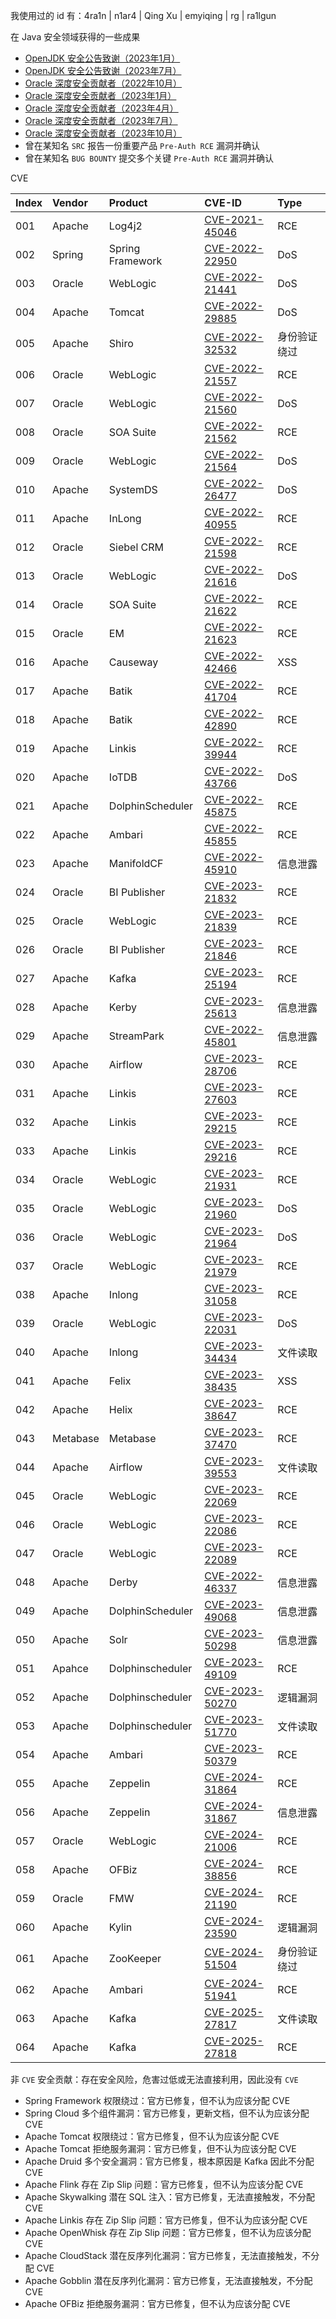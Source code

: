 我使用过的 id 有：4ra1n | n1ar4 | Qing Xu | emyiqing | rg | ra1lgun

在 Java 安全领域获得的一些成果

- [OpenJDK 安全公告致谢（2023年1月）](https://openjdk.org/groups/vulnerability/advisories/2023-01-17)
- [OpenJDK 安全公告致谢（2023年7月）](https://openjdk.org/groups/vulnerability/advisories/2023-07-18)
- [Oracle 深度安全贡献者（2022年10月）](https://www.oracle.com/security-alerts/cpuoct2022.html)
- [Oracle 深度安全贡献者（2023年1月）](https://www.oracle.com/security-alerts/cpujan2023.html)
- [Oracle 深度安全贡献者（2023年4月）](https://www.oracle.com/security-alerts/cpuapr2023.html)
- [Oracle 深度安全贡献者（2023年7月）](https://www.oracle.com/security-alerts/cpujul2023.html)
- [Oracle 深度安全贡献者（2023年10月）](https://www.oracle.com/security-alerts/cpuoct2023.html)
- 曾在某知名 `SRC` 报告一份重要产品 `Pre-Auth RCE` 漏洞并确认
- 曾在某知名 `BUG BOUNTY` 提交多个关键 `Pre-Auth RCE` 漏洞并确认

CVE

| Index | Vendor |  Product | CVE-ID | Type |
| :-- | :----- |  :-----  | :----- | :--- |
| 001 | Apache | Log4j2 | [CVE-2021-45046](https://logging.apache.org/log4j/2.x/security.html) | RCE |
| 002 | Spring | Spring Framework | [CVE-2022-22950](https://tanzu.vmware.com/security/cve-2022-22950) | DoS |
| 003 | Oracle | WebLogic | [CVE-2022-21441](https://www.oracle.com/security-alerts/cpuapr2022.html) | DoS |
| 004 | Apache | Tomcat | [CVE-2022-29885](https://lists.apache.org/thread/2b4qmhbcyqvc7dyfpjyx54c03x65vhcv) | DoS |
| 005 | Apache | Shiro | [CVE-2022-32532](https://lists.apache.org/thread/y8260dw8vbm99oq7zv6y3mzn5ovk90xh) | 身份验证绕过 |
| 006 | Oracle | WebLogic | [CVE-2022-21557](https://www.oracle.com/security-alerts/cpujul2022.html) | RCE |
| 007 | Oracle | WebLogic | [CVE-2022-21560](https://www.oracle.com/security-alerts/cpujul2022.html) | DoS |
| 008 | Oracle | SOA Suite | [CVE-2022-21562](https://www.oracle.com/security-alerts/cpujul2022.html) | RCE |
| 009 | Oracle | WebLogic | [CVE-2022-21564](https://www.oracle.com/security-alerts/cpujul2022.html) | DoS |
| 010 | Apache | SystemDS | [CVE-2022-26477](https://lists.apache.org/thread/r4x2d2r6d4zykdrrx6s2l4qbxgzws0z3) | DoS |
| 011 | Apache | InLong | [CVE-2022-40955](https://lists.apache.org/thread/1bgg183v529xyyrjqvdwyst4w8vbh556) | RCE |
| 012 | Oracle | Siebel CRM | [CVE-2022-21598](https://www.oracle.com/security-alerts/cpuoct2022.html) | RCE |
| 013 | Oracle | WebLogic | [CVE-2022-21616](https://www.oracle.com/security-alerts/cpuoct2022.html) | DoS |
| 014 | Oracle | SOA Suite | [CVE-2022-21622](https://www.oracle.com/security-alerts/cpuoct2022.html) | RCE |
| 015 | Oracle | EM | [CVE-2022-21623](https://www.oracle.com/security-alerts/cpuoct2022.html) | RCE |
| 016 | Apache | Causeway | [CVE-2022-42466](https://lists.apache.org/thread/83ftj5jgtv3mbm28w3trjyvd591jztrz) | XSS |
| 017 | Apache | Batik | [CVE-2022-41704](https://lists.apache.org/thread/4ybxj4vk0vqoj1hwjmvqdhf780cqzh8p) | RCE |
| 018 | Apache | Batik | [CVE-2022-42890](https://lists.apache.org/thread/xrfth92gq7hz896l4fygjwq31yrn2xsz) | RCE |
| 019 | Apache | Linkis | [CVE-2022-39944](https://lists.apache.org/thread/rxytj48q17304snonjtyt5lnlw64gccc) | RCE |
| 020 | Apache | IoTDB | [CVE-2022-43766](https://lists.apache.org/thread/9pgpb82p5brooy41n8l5q0y9h33db2zn) | DoS |
| 021 | Apache | DolphinScheduler | [CVE-2022-45875](https://lists.apache.org/thread/r0wqzkjsoq17j6ww381kmpx3jjp9hb6r) | RCE |
| 022 | Apache | Ambari | [CVE-2022-45855](https://lists.apache.org/thread/5s6pkv0fn1vl7n1fxo3xc1gx0jfv6w1r) | RCE |
| 023 | Apache | ManifoldCF | [CVE-2022-45910](https://lists.apache.org/thread/ps32gd7y5cqtzz73kszsdxkk63oxqnso) | 信息泄露 |
| 024 | Oracle | BI Publisher | [CVE-2023-21832](https://www.oracle.com/security-alerts/cpujan2023.html) | RCE |
| 025 | Oracle | WebLogic | [CVE-2023-21839](https://www.oracle.com/security-alerts/cpujan2023.html) | RCE |
| 026 | Oracle | BI Publisher | [CVE-2023-21846](https://www.oracle.com/security-alerts/cpujan2023.html) | RCE |
| 027 | Apache | Kafka | [CVE-2023-25194](https://lists.apache.org/thread/rn8vn4d9dbxc6817c5wz1dhhoshp1s25) | RCE |
| 028 | Apache | Kerby | [CVE-2023-25613](https://lists.apache.org/thread/3kkn1sc2s0pjhxy96nwmyhv1sr79q1w6) | 信息泄露 |
| 029 | Apache | StreamPark | [CVE-2022-45801](https://lists.apache.org/thread/xbkwwpkp3n2rs2wcxg8l26mhsftxwwr9) | 信息泄露 |
| 030 | Apache | Airflow | [CVE-2023-28706](https://lists.apache.org/thread/518bzfxql7zwnlpp7ktdjn9ndsfzpqk2) | RCE |
| 031 | Apache | Linkis | [CVE-2023-27603](https://lists.apache.org/thread/6n1vlvnyn441rm02zdqc0wnpckj8ltn8) | RCE |
| 032 | Apache | Linkis | [CVE-2023-29215](https://lists.apache.org/thread/o682wz1ggq491ybvjwokxvcdtnzo76ls) | RCE |
| 033 | Apache | Linkis | [CVE-2023-29216](https://lists.apache.org/thread/18vv0m32oy51nzk8tbz13qdl5569y55l) | RCE |
| 034 | Oracle | WebLogic | [CVE-2023-21931](https://www.oracle.com/security-alerts/cpuapr2023.html) | RCE |
| 035 | Oracle | WebLogic | [CVE-2023-21960](https://www.oracle.com/security-alerts/cpuapr2023.html) | DoS |
| 036 | Oracle | WebLogic | [CVE-2023-21964](https://www.oracle.com/security-alerts/cpuapr2023.html) | DoS |
| 037 | Oracle | WebLogic | [CVE-2023-21979](https://www.oracle.com/security-alerts/cpuapr2023.html) | RCE |
| 038 | Apache | Inlong | [CVE-2023-31058](https://www.cve.org/CVERecord?id=CVE-2023-31058) | RCE |
| 039 | Oracle | WebLogic | [CVE-2023-22031](https://www.oracle.com/security-alerts/cpujul2023.html) | DoS |
| 040 | Apache | Inlong | [CVE-2023-34434](https://lists.apache.org/thread/7f1o71w5r732cspltmtdydn01gllf4jo) | 文件读取 |
| 041 | Apache | Felix | [CVE-2023-38435](https://lists.apache.org/thread/6qyroszcrwt5sjoxwhxfxb5nvtpr9th1) | XSS |
| 042 | Apache | Helix | [CVE-2023-38647](https://lists.apache.org/thread/ozhkchy7ngy8zgjbbn6pfjjh0ppcqvb9) | RCE |
| 043 | Metabase | Metabase | [CVE-2023-37470](https://github.com/metabase/metabase/security/advisories/GHSA-p7w3-9m58-rq83) | RCE |
| 044 | Apache | Airflow | [CVE-2023-39553](https://lists.apache.org/thread/tjlwk10odmgcd0t48qpsoprlgny6tbv0) | 文件读取 |
| 045 | Oracle | WebLogic | [CVE-2023-22069](https://www.oracle.com/security-alerts/cpuoct2023.html) | RCE |
| 046 | Oracle | WebLogic | [CVE-2023-22086](https://www.oracle.com/security-alerts/cpuoct2023.html) | RCE |
| 047 | Oracle | WebLogic | [CVE-2023-22089](https://www.oracle.com/security-alerts/cpuoct2023.html) | RCE |
| 048 | Apache | Derby | [CVE-2022-46337](https://lists.apache.org/thread/q23kvvtoohgzwybxpwozmvvk17rp0td3) | 信息泄露 |
| 049 | Apache | DolphinScheduler | [CVE-2023-49068](https://lists.apache.org/thread/jn6kr6mjdgtfgpxoq9j8q4pkfsq8zmpq) | 信息泄露 |
| 050 | Apache | Solr | [CVE-2023-50298](https://lists.apache.org/thread/lz0obpo1y4xh8xgnw2sylkpcqbs670vy) | 信息泄露 |
| 051 | Apahce | Dolphinscheduler | [CVE-2023-49109](https://lists.apache.org/thread/5b6yq2gov0fsy9x5dkvo8ws4rr45vkn8) | RCE |
| 052 | Apache | Dolphinscheduler | [CVE-2023-50270](https://www.cve.org/CVERecord?id=CVE-2023-50270) | 逻辑漏洞 |
| 053 | Apache | Dolphinscheduler | [CVE-2023-51770](https://lists.apache.org/thread/gpks573kn00ofxn7n9gkg6o47d03p5rw) | 文件读取 |
| 054 | Apache | Ambari | [CVE-2023-50379](https://lists.apache.org/thread/jglww6h6ngxpo1r6r5fx7ff7z29lnvv8) | RCE |
| 055 | Apache | Zeppelin | [CVE-2024-31864](https://lists.apache.org/thread/53fd4m8kpthxpwz6767gqx30tv99g2so) | RCE |
| 056 | Apache | Zeppelin | [CVE-2024-31867](https://lists.apache.org/thread/s4scw8bxdhrjs0kg0lhb68xqd8y9lrtf) | 信息泄露 |
| 057 | Oracle | WebLogic | [CVE-2024-21006](https://www.oracle.com/security-alerts/cpuapr2024.html) | RCE |
| 058 | Apache | OFBiz | [CVE-2024-38856](https://lists.apache.org/thread/lmckgos5s5prfdqfctqskkqnpkcgdb06) | RCE |
| 059 | Oracle | FMW | [CVE-2024-21190](https://www.oracle.com/security-alerts/cpuoct2024.html) | RCE |
| 060 | Apache | Kylin | [CVE-2024-23590](https://lists.apache.org/thread/2vmlkcgpxt7dzpxtcbxv6vt1h6331xc8) | 逻辑漏洞 |
| 061 | Apache | ZooKeeper | [CVE-2024-51504](https://lists.apache.org/thread/dgvx1vr8jy69d65lrsl357lqvmb4wfw6) | 身份验证绕过 |
| 062 | Apache | Ambari | [CVE-2024-51941](https://lists.apache.org/thread/91p3h18mn6dwx93k9fw8tyy37lpwd1y2) | RCE |
| 063 | Apache | Kafka | [CVE-2025-27817](https://lists.apache.org/thread/ok29h7h0l5hwpoq9v4nlfngvzz71ndvs) | 文件读取 |
| 064 | Apache | Kafka | [CVE-2025-27818](https://lists.apache.org/thread/zc9v12hb4kt2twzxqmhn5t1psp38vbsn) | RCE |

非 `CVE` 安全贡献：存在安全风险，危害过低或无法直接利用，因此没有 `CVE`

-  Spring Framework 权限绕过：官方已修复，但不认为应该分配 CVE
-  Spring Cloud 多个组件漏洞：官方已修复，更新文档，但不认为应该分配 CVE
-  Apache Tomcat 权限绕过：官方已修复，但不认为应该分配 CVE
-  Apache Tomcat 拒绝服务漏洞：官方已修复，但不认为应该分配 CVE
-  Apache Druid 多个安全漏洞：官方已修复，根本原因是 Kafka 因此不分配 CVE
-  Apache Flink 存在 Zip Slip 问题：官方已修复，但不认为应该分配 CVE
-  Apache Skywalking 潜在 SQL 注入：官方已修复，无法直接触发，不分配 CVE
-  Apache Linkis 存在 Zip Slip 问题：官方已修复，但不认为应该分配 CVE
-  Apache OpenWhisk 存在 Zip Slip 问题：官方已修复，但不认为应该分配 CVE
-  Apache CloudStack 潜在反序列化漏洞：官方已修复，无法直接触发，不分配 CVE
-  Apache Gobblin 潜在反序列化漏洞：官方已修复，无法直接触发，不分配 CVE
-  Apache OFBiz 拒绝服务漏洞：官方已修复，但不认为应该分配 CVE
